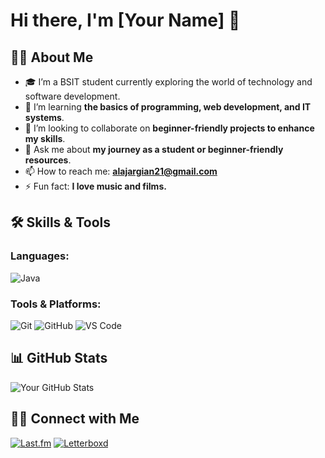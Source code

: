 # Hi there, I'm [Your Name] 👋

## 👨‍💻 About Me

- 🎓 I’m a BSIT student currently exploring the world of technology and software development.
- 🌱 I’m learning **the basics of programming, web development, and IT systems**.
- 🤝 I’m looking to collaborate on **beginner-friendly projects to enhance my skills**.
- 💬 Ask me about **my journey as a student or beginner-friendly resources**.
- 📫 How to reach me: **alajargian21@gmail.com**
- ⚡ Fun fact: **I love music and films.**

## 🛠️ Skills & Tools

### Languages:
![Java](https://img.shields.io/badge/Java-007396?style=flat&logo=java&logoColor=white)

### Tools & Platforms:
![Git](https://img.shields.io/badge/Git-F05032?style=flat&logo=git&logoColor=white)
![GitHub](https://img.shields.io/badge/GitHub-181717?style=flat&logo=github&logoColor=white)
![VS Code](https://img.shields.io/badge/VS%20Code-007ACC?style=flat&logo=visual-studio-code&logoColor=white)

## 📊 GitHub Stats

![Your GitHub Stats](https://github-readme-stats.vercel.app/api?username=yourusername&show_icons=true&hide_title=true&count_private=true&hide=prs&theme=radical)


## 🧑‍💼 Connect with Me

[![Last.fm](https://img.shields.io/badge/Last.fm-D51007?style=flat&logo=last.fm&logoColor=white)](https://www.last.fm/user/mezuke_)
[![Letterboxd](https://img.shields.io/badge/Letterboxd-00D735?style=flat&logo=letterboxd&logoColor=white)](https://boxd.it/aQZsb)
